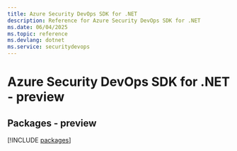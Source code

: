 ```yaml
---
title: Azure Security DevOps SDK for .NET
description: Reference for Azure Security DevOps SDK for .NET
ms.date: 06/04/2025
ms.topic: reference
ms.devlang: dotnet
ms.service: securitydevops
---
```

# Azure Security DevOps SDK for .NET - preview
## Packages - preview
[!INCLUDE [packages](security-devops-index.md)]